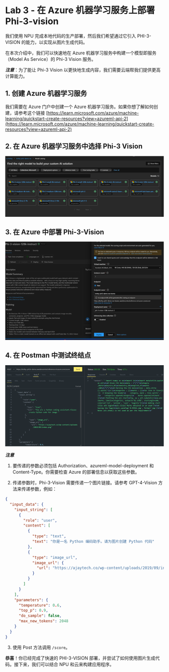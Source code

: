# Lab 3 - 在 Azure 机器学习服务上部署 Phi-3-vision

我们使用 NPU 完成本地代码的生产部署，然后我们希望通过它引入 PHI-3-VISION 的能力，以实现从图片生成代码。

在本次介绍中，我们可以快速地在 Azure 机器学习服务中构建一个模型即服务（Model As Service）的 Phi-3 Vision 服务。

***注意***：为了能让 Phi-3 Vision 以更快地生成内容，我们需要云端帮我们提供更高计算能力。

## 1. 创建 Azure 机器学习服务

我们需要在 Azure 门户中创建一个 Azure 机器学习服务。如果你想了解如何创建，请参考这个链接 [https://learn.microsoft.com/azure/machine-learning/quickstart-create-resources?view=azureml-api-2](https://learn.microsoft.com/azure/machine-learning/quickstart-create-resources?view=azureml-api-2)

## 2. 在 Azure 机器学习服务中选择 Phi-3 Vision

![目录](../../../../../../../imgs/07/01/vison_catalog.png)

## 3. 在 Azure 中部署 Phi-3-Vision

![部署](../../../../../../../imgs/07/01/vision_deploy.png)

## 4. 在 Postman 中测试终结点

![测试](../../../../../../../imgs/07/01/vision_test.png)

***注意***

1. 要传递的参数必须包括 Authorization、azureml-model-deployment 和 Content-Type。你需要检查 Azure 的部署信息以获取这些参数。

2. 传递参数时，Phi-3-Vision 需要传递一个图片链接。请参考 GPT-4-Vision 方法来传递参数，例如：

```json
{
  "input_data": {
    "input_string": [
      {
        "role": "user",
        "content": [
          {
            "type": "text",
            "text": "你是一名 Python 编码助手。请为图片创建 Python 代码"
          },
          {
            "type": "image_url",
            "image_url": {
              "url": "https://ajaytech.co/wp-content/uploads/2019/09/index.png"
            }
          }
        ]
      }
    ],
    "parameters": {
      "temperature": 0.6,
      "top_p": 0.9,
      "do_sample": false,
      "max_new_tokens": 2048
    }
  }
}
```

3. 使用 Post 方法调用 `/score`。

**恭喜**！你已经完成了快速的 PHI-3-VISION 部署，并尝试了如何使用图片生成代码。接下来，我们可以结合 NPU 和云来构建应用程序。